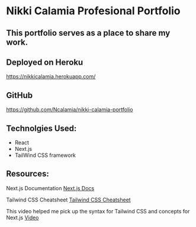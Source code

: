 # Nikki Calamia Profesional Portfolio

## This portfolio serves as a place to share my work. 

## Deployed on Heroku
https://nikkicalamia.herokuapp.com/


## GitHub
https://github.com/Ncalamia/nikki-calamia-portfolio


## Technolgies Used:
* React
* Next.js
* TailWind CSS framework


## Resources:

Next.js Documentation
[Next.js Docs](https://nextjs.org/docs)

Tailwind CSS Cheatsheet
[Tailwind CSS Cheatsheet](https://nerdcave.com/tailwind-cheat-sheet)

This video helped me pick up the syntax for Tailwind CSS and concepts for Next.js
[Video](https://www.youtube.com/watch?v=CMx51wpd7g4)

